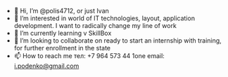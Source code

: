 - 👋 Hi, I’m @polis4712, or just Ivan
- 👀 I’m interested in  world of IT technologies, layout, application development. I want to radically change my line of work
- 🌱 I’m currently learning  v SkillBox
- 💞️ I’m looking to collaborate on ready to start an internship with training, for further enrollment in the state
- 📫 How to reach me  тел: +7 964 573 44 1one  email: i.podenko@gmail.com 

<!---
polis4712/polis4712 is a ✨ special ✨ repository because its `README.md` (this file) appears on your GitHub profile.
You can click the Preview link to take a look at your changes.
--->
